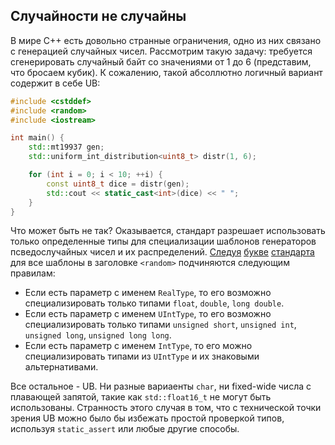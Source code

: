 ## Случайности не случайны

В мире C++ есть довольно странные ограничения, одно из них связано с генерацией случайных чисел.
Рассмотрим такую задачу: требуется сгенерировать случайный байт со значениями от 1 до 6 (представим, что бросаем кубик).
К сожалению, такой абсоллютно логичный вариант содержит в себе UB:
```cpp
#include <cstddef>
#include <random>
#include <iostream>

int main() {
    std::mt19937 gen;
    std::uniform_int_distribution<uint8_t> distr(1, 6);

    for (int i = 0; i < 10; ++i) {
        const uint8_t dice = distr(gen);
        std::cout << static_cast<int>(dice) << " ";
    }
}

```

Что может быть не так? Оказывается, стандарт разрешает использовать только определенные типы для специализации шаблонов генераторов псведослучайных чисел и их распределений.
[Следуя](https://eel.is/c++draft/rand.req.genl#1.4) [букве](https://eel.is/c++draft/rand.req.genl#1.5) [стандарта](https://eel.is/c++draft/rand.req.genl#1.6) для все шаблоны в заголовке `<random>` подчиняются следующим правилам:
- Если есть параметр с именем `RealType`, то его возможно специализировать только типами `float`, `double`, `long double`.
- Если есть параметр с именем `UIntType`, то его возможно специализировать только типами `unsigned short`, `unsigned int`, `unsigned long`, `unsigned long long`.
- Если есть параметр с именем `IntType`, то его можно специализировать типами из `UIntType` и их знаковыми альтернативами.

Все остальное - UB. Ни разные вариаенты `char`, ни fixed-wide числа с плавающей запятой, такие как `std::float16_t` не могут быть использованы.
Странность этого случая в том, что с технической точки зрения UB можно было бы избежать простой проверкой типов, используя `static_assert` или любые другие способы.
